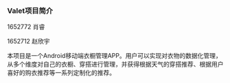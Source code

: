 ### Valet项目简介

1652772 肖睿

1652712 赵欣宇

本项目是一个Android移动端衣橱管理APP。用户可以实现对衣物的数据化管理，从多个维度对自己的衣橱、穿搭进行管理，并获得根据天气的穿搭推荐、根据用户喜好的购衣推荐等一系列定制化的推荐。

